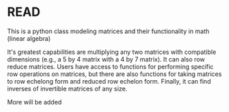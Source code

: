 # READ

This is a python class modeling matrices and their functionality in math (linear algebra)

It's greatest capabilities are multiplying any two matrices with compatible dimensions (e.g., a 5 by 4 matrix with a 4 by 7 matrix).
It can also row reduce matrices. Users have access to functions for performing specific row operations on matrices, but there are also functions for taking matrices to row echelong form and reduced row echelon form.
Finally, it can find inverses of invertible matrices of any size.

More will be added
